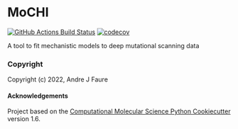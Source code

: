 MoCHI
==============================
[//]: # (Badges)
[![GitHub Actions Build Status](https://github.com/lehner-lab/pymochi/workflows/CI/badge.svg)](https://github.com/lehner-lab/pymochi/actions?query=workflow%3ACI)
[![codecov](https://codecov.io/gh/lehner-lab/MoCHI/branch/master/graph/badge.svg)](https://codecov.io/gh/lehner-lab/MoCHI/branch/master)


A tool to fit mechanistic models to deep mutational scanning data

### Copyright

Copyright (c) 2022, Andre J Faure


#### Acknowledgements
 
Project based on the 
[Computational Molecular Science Python Cookiecutter](https://github.com/molssi/cookiecutter-cms) version 1.6.
